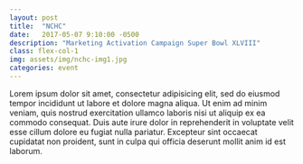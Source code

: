 ```yaml
---
layout: post
title:  "NCHC"
date:   2017-05-07 9:10:00 -0500
description: "Marketing Activation Campaign Super Bowl XLVIII"
class: flex-col-1
img: assets/img/nchc-img1.jpg
categories: event
---
```

Lorem ipsum dolor sit amet, consectetur adipisicing elit, sed do eiusmod tempor incididunt ut labore et dolore magna aliqua. Ut enim ad minim veniam, quis nostrud exercitation ullamco laboris nisi ut aliquip ex ea commodo consequat. Duis aute irure dolor in reprehenderit in voluptate velit esse cillum dolore eu fugiat nulla pariatur. Excepteur sint occaecat cupidatat non proident, sunt in culpa qui officia deserunt mollit anim id est laborum.
